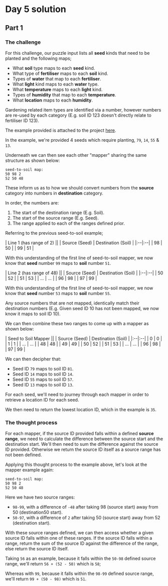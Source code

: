 # Day 5 solution

## Part 1

### The challenge

For this challenge, our puzzle input lists all **seed** kinds that need to be planted and the following maps;

- What **soil** type maps to each **seed** kind.
- What type of **fertiliser** maps to each **soil** kind.
- Types of **water** that map to each **fertiliser**.
- What **light** kind maps to each **water** type.
- What **temperature** maps to each **light** kind.
- Types of **humidity** that map to each **temperature**.
- What **location** maps to each **humidity**.

Gardening related item types are identified via a number, however numbers are re-used by each category (E.g. soil ID 123 doesn't directly relate to fertiliser ID 123).

The example provided is attached to the project [here](src/bin/example.txt).

In the example, we're provided 4 seeds which require planting, `79`, `14`, `55` & `13`.

Underneath we can then see each other "mapper" sharing the same structure as shown below:

	seed-to-soil map:
	50 98 2
	52 50 48

These inform us as to how we should convert numbers from the **source** category into numbers in **destination** category.

In order, the numbers are:
1. The start of the destination range (E.g. Soil).
2. The start of the source range (E.g. Seed).
3. The range applied to each of the ranges defined prior.

Referring to the previous seed-to-soil example;

| Line 1 (has range of 2) ||
| Source (Seed) | Destination (Soil) |
|:--|:--|
| 98 | 50 |
| 99 | 51 |

With this understanding of the first line of seed-to-soil mapper, we now know that **seed** number `99` maps to **soil** number `51`.

| Line 2 (has range of 48) ||
| Source (Seed) | Destination (Soil) |
|:--|:--|
| 50 | 52 |
| 51 | 53 |
| ... | ... |
| 96 | 98 |
| 97 | 99 |

With this understanding of the first line of seed-to-soil mapper, we now know that **seed** number `53` maps to **soil** number `55`.

Any source numbers that are not mapped, identically match their destination numbers (E.g. Given seed ID 10 has not been mapped, we now know it maps to soil ID 10).

We can then combine these two ranges to come up with a mapper as shown below:

| Seed to Soil Mapper ||
| Source (Seed) | Destination (Soil) |
|:--|:--|
| 0 | 0 |
| 1 | 1 |
| ... | ... |
| 48 | 48 |
| 49 | 49 |
| 50 | 52 |
| 51 | 53 |
| ... | ... |
| 96 | 98 |
| 97 | 99 |

We can then decipher that:
- Seed ID `79` maps to soil ID `81`.
- Seed ID `14` maps to soil ID `14`.
- Seed ID `55` maps to soil ID `57`.
- Seed ID `13` maps to soil ID `13`.

For each seed, we'll need to journey through each mapper in order to retrieve a location ID for each seed.

We then need to return the lowest location ID, which in the example is `35`.

### The thought process

For each mapper, if the source ID provided falls within a defined **source range**, we need to calculate the difference between the source start and the destination start. We'll then need to sum the difference against the source ID provided. Otherwise we return the source ID itself as a source range has not been defined. 

Applying this thought process to the example above, let's look at the mapper example again:
	
	seed-to-soil map:
	50 98 2
	52 50 48

Here we have two source ranges:
- `98-99`, with a difference of `-48` after taking 98 (source start) away from 50 (destination50 start).
- `50-97`, with a difference of `2` after taking 50 (source start) away from 52 (destination start).

With these source ranges defined, we can then access whether a given source ID falls within one of these ranges. If the source ID falls within a range, return the sum of the source ID against the difference of the range, else return the source ID itself.

Taking `56` as an example, because it falls within the `50-98` defined source range, we'll return `56 + (52 - 50)` which is `58`; 

Whereas with `99`, because it falls within the `98-99` defined source range, we'll return `99 + (50 - 98)` which is `51`.